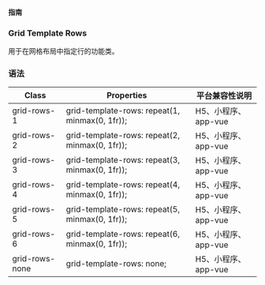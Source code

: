 #### <span class="text-lg text-gray-500 font-normal">指南</span>

<div class="w-screen"></div>

### Grid Template Rows
<a-typography-text>
    用于在网格布局中指定行的功能类。
</a-typography-text>

<CssPrefix />

### 语法
| Class | Properties | 平台兼容性说明
| --- | --- | ---
| <a-link status="success">grid-rows-1</a-link> | <a-link>grid-template-rows: repeat(1, minmax(0, 1fr));</a-link> | H5、小程序、app-vue
| <a-link status="success">grid-rows-2</a-link> | <a-link>grid-template-rows: repeat(2, minmax(0, 1fr));</a-link> | H5、小程序、app-vue
| <a-link status="success">grid-rows-3</a-link> | <a-link>grid-template-rows: repeat(3, minmax(0, 1fr));</a-link> | H5、小程序、app-vue
| <a-link status="success">grid-rows-4</a-link> | <a-link>grid-template-rows: repeat(4, minmax(0, 1fr));</a-link> | H5、小程序、app-vue
| <a-link status="success">grid-rows-5</a-link> | <a-link>grid-template-rows: repeat(5, minmax(0, 1fr));</a-link> | H5、小程序、app-vue
| <a-link status="success">grid-rows-6</a-link> | <a-link>grid-template-rows: repeat(6, minmax(0, 1fr));</a-link> | H5、小程序、app-vue
| <a-link status="success">grid-rows-none</a-link> | <a-link>grid-template-rows: none;</a-link> | H5、小程序、app-vue